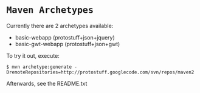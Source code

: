 # `Maven Archetypes` #

Currently there are 2 archetypes available:
  * basic-webapp (protostuff+json+jquery)
  * basic-gwt-webapp (protostuff+json+gwt)

To try it out, execute:
```
$ mvn archetype:generate -DremoteRepositories=http://protostuff.googlecode.com/svn/repos/maven2

```

Afterwards, see the README.txt